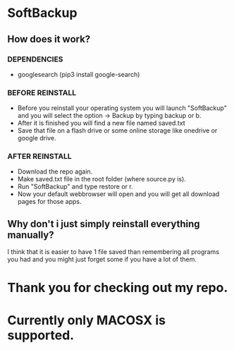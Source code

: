 # SoftBackup

## How does it work?

### DEPENDENCIES

- googlesearch (pip3 install google-search)

### BEFORE REINSTALL

- Before you reinstall your operating system you will launch "SoftBackup" and you will select the option -> Backup by typing backup or b.
- After it is finished you will find a new file named saved.txt
- Save that file on a flash drive or some online storage like onedrive or google drive.

### AFTER REINSTALL
- Download the repo again.
- Make saved.txt file in the root folder (where source.py is).
- Run "SoftBackup" and type restore or r.
- Now your default webbrowser will open and you will get all download pages for those apps.

## Why don't i just simply reinstall everything manually?

I think that it is easier to have 1 file saved than remembering all programs you had and you might just forget some if you have a lot of them.

# Thank you for checking out my repo.
# Currently only MACOSX is supported.
